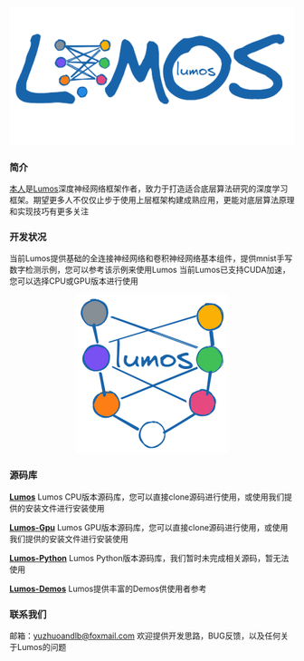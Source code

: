 <div align="center">
  <img src="https://raw.githubusercontent.com/BTboay/BTboay/master/img/Lumos.png">
</div>

### 简介

[本人](https://github.com/BTboay)是[Lumos](https://github.com/LumosNet)深度神经网络框架作者，致力于打造适合底层算法研究的深度学习框架。期望更多人不仅仅止步于使用上层框架构建成熟应用，更能对底层算法原理和实现技巧有更多关注

### 开发状况

当前Lumos提供基础的全连接神经网络和卷积神经网络基本组件，提供mnist手写数字检测示例，您可以参考该示例来使用Lumos
当前Lumos已支持CUDA加速，您可以选择CPU或GPU版本进行使用

<div align="center">
  <img src="https://raw.githubusercontent.com/BTboay/BTboay/master/img/LumosNet.png">
</div>

### 源码库

**[Lumos](https://github.com/LumosNet/Lumos)**
Lumos CPU版本源码库，您可以直接clone源码进行使用，或使用我们提供的安装文件进行安装使用

**[Lumos-Gpu](https://github.com/LumosNet/Lumos-Gpu)**
Lumos GPU版本源码库，您可以直接clone源码进行使用，或使用我们提供的安装文件进行安装使用

**[Lumos-Python](https://github.com/LumosNet/Lumos-Python)**
Lumos Python版本源码库，我们暂时未完成相关源码，暂无法使用

**[Lumos-Demos](https://github.com/LumosNet/Lumos-Demos)**
Lumos提供丰富的Demos供使用者参考

### 联系我们
邮箱：yuzhuoandlb@foxmail.com
欢迎提供开发思路，BUG反馈，以及任何关于Lumos的问题
